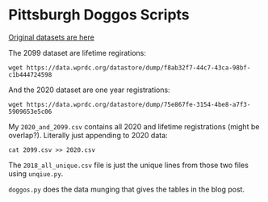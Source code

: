 # Pittsburgh Doggos Scripts

[Original datasets are here](https://catalog.data.gov/dataset/allegheny-county-dog-licenses/resource/c189c9ad-7f20-4686-ae22-b534af7ad092)

The 2099 dataset are lifetime regirations:

    wget https://data.wprdc.org/datastore/dump/f8ab32f7-44c7-43ca-98bf-c1b444724598

And the 2020 dataset are one year registrations:

    wget https://data.wprdc.org/datastore/dump/75e867fe-3154-4be8-a7f3-5909653e5c06

My `2020_and_2099.csv` contains all 2020 and lifetime registrations (might be overlap?).
Literally just appending to 2020 data:

    cat 2099.csv >> 2020.csv

The `2018_all_unique.csv` file is just the unique lines from those two files using `unqiue.py`.

`doggos.py` does the data munging that gives the tables in the blog post.
